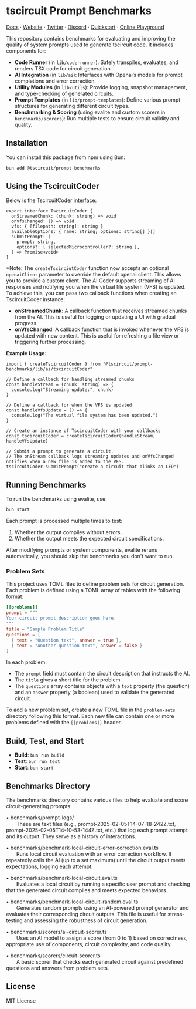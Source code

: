 # tscircuit Prompt Benchmarks

[Docs](https://docs.tscircuit.com) · [Website](https://tscircuit.com) · [Twitter](https://x.com/tscircuit) · [Discord](https://tscircuit.com/community/join-redirect) · [Quickstart](https://docs.tscircuit.com/quickstart) · [Online Playground](https://tscircuit.com/playground)

This repository contains benchmarks for evaluating and improving the quality of system prompts used to generate tscircuit code. It includes components for:

- **Code Runner** (in `lib/code-runner`): Safely transpiles, evaluates, and renders TSX code for circuit generation.
- **AI Integration** (in `lib/ai`): Interfaces with Openai’s models for prompt completions and error correction.
- **Utility Modules** (in `lib/utils`): Provide logging, snapshot management, and type-checking of generated circuits.
- **Prompt Templates** (in `lib/prompt-templates`): Define various prompt structures for generating different circuit types.
- **Benchmarking & Scoring** (using evalite and custom scorers in `benchmarks/scorers`): Run multiple tests to ensure circuit validity and quality.


## Installation

You can install this package from npm using Bun:

```bash
bun add @tscircuit/prompt-benchmarks
```

## Using the TscircuitCoder

Below is the TscircuitCoder interface:

```tsx
export interface TscircuitCoder {
  onStreamedChunk: (chunk: string) => void
  onVfsChanged: () => void
  vfs: { [filepath: string]: string }
  availableOptions: { name: string; options: string[] }[]
  submitPrompt: (
    prompt: string,
    options?: { selectedMicrocontroller?: string },
  ) => Promise<void>
}
```

*Note: The `createTscirciutCoder` function now accepts an optional `openaiClient` parameter to override the default openai client. This allows you to provide a custom client.
The AI Coder supports streaming of AI responses and notifying you when the virtual file system (VFS) is updated. To achieve this, you can pass two callback functions when creating an TscircuitCoder instance:
- **onStreamedChunk**: A callback function that receives streamed chunks from the AI. This is useful for logging or updating a UI with gradual progress.
- **onVfsChanged**: A callback function that is invoked whenever the VFS is updated with new content. This is useful for refreshing a file view or triggering further processing.

**Example Usage:**

```tsx
import { createTscircuitCoder } from "@tscircuit/prompt-benchmarks/lib/ai/tscircuitCoder"

// Define a callback for handling streamed chunks
const handleStream = (chunk: string) => {
  console.log("Streaming update:", chunk)
}

// Define a callback for when the VFS is updated
const handleVfsUpdate = () => {
  console.log("The virtual file system has been updated.")
}

// Create an instance of TscircuitCoder with your callbacks
const tscircuitCoder = createTscircuitCoder(handleStream, handleVfsUpdate)

// Submit a prompt to generate a circuit.
// The onStream callback logs streaming updates and onVfsChanged notifies when a new file is added to the VFS.
tscircuitCoder.submitPrompt("create a circuit that blinks an LED")
```

## Running Benchmarks

To run the benchmarks using evalite, use:
```bash
bun start
```
Each prompt is processed multiple times to test:
1. Whether the output compiles without errors.
2. Whether the output meets the expected circuit specifications.

After modifying prompts or system components, evalite reruns automatically, you should skip the benchmarks you don't want to run.

### Problem Sets

This project uses TOML files to define problem sets for circuit generation. Each problem is defined using a TOML array of tables with the following format:

```toml
[[problems]]
prompt = """
Your circuit prompt description goes here.
"""
title = "Sample Problem Title"
questions = [
  { text = "Question text", answer = true },
  { text = "Another question text", answer = false }
]
```

In each problem:
- The `prompt` field must contain the circuit description that instructs the AI.
- The `title` gives a short title for the problem.
- The `questions` array contains objects with a `text` property (the question) and an `answer` property (a boolean) used to validate the generated circuit.

To add a new problem set, create a new TOML file in the `problem-sets` directory following this format. Each new file can contain one or more problems defined with the `[[problems]]` header.

## Build, Test, and Start

- **Build**: `bun run build`
- **Test**: `bun run test`
- **Start**: `bun start`

## Benchmarks Directory

The benchmarks directory contains various files to help evaluate and score circuit‐generating prompts:

• benchmarks/prompt-logs/  
  These are text files (e.g., prompt-2025-02-05T14-07-18-242Z.txt, prompt-2025-02-05T14-10-53-144Z.txt, etc.) that log each prompt attempt and its output. They serve as a history of interactions.

• benchmarks/benchmark-local-circuit-error-correction.eval.ts  
  Runs local circuit evaluation with an error correction workflow. It repeatedly calls the AI (up to a set maximum) until the circuit output meets expectations, logging each attempt.

• benchmarks/benchmark-local-circuit.eval.ts  
  Evaluates a local circuit by running a specific user prompt and checking that the generated circuit compiles and meets expected behaviors.

• benchmarks/benchmark-local-circuit-random.eval.ts  
  Generates random prompts using an AI-powered prompt generator and evaluates their corresponding circuit outputs. This file is useful for stress-testing and assessing the robustness of circuit generation.

• benchmarks/scorers/ai-circuit-scorer.ts  
  Uses an AI model to assign a score (from 0 to 1) based on correctness, appropriate use of components, circuit complexity, and code quality.

• benchmarks/scorers/circuit-scorer.ts  
  A basic scorer that checks each generated circuit against predefined questions and answers from problem sets.

## License

MIT License

